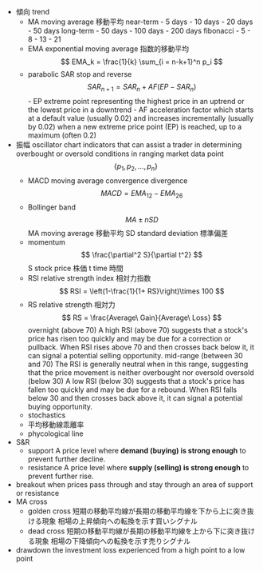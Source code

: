  - 傾向 trend
    - MA moving average 移動平均
        near-term
                - 5 days
                - 10 days
                - 20 days
                - 50 days
        long-term
                - 50 days
                - 100 days
                - 200 days
        fibonacci
                - 5
                - 8
                - 13
                - 21
    - EMA exponential moving average 指数的移動平均
            $$
            EMA_k = \frac{1}{k} \sum_{i = n-k+1}^n p_i
            $$
    - parabolic SAR stop and reverse
            $$
            SAR_{n+1} = SAR_n + AF(EP - SAR_n)
            $$
            - EP extreme point
                representing the highest price in an uptrend or the lowest price in a downtrend
            - AF acceleration factor
                which starts at a default value (usually 0.02) and increases incrementally (usually by 0.02) when a new extreme price point (EP) is reached, up to a maximum (often 0.2)
- 振幅 oscillator
    chart indicators that can assist a trader in determining overbought or oversold conditions in ranging market
    data point
            $$
            \{p_1, p_2, ..., p_n\}
            $$
    - MACD moving average convergence divergence
            $$
            MACD = EMA_{12} - EMA_{26}
            $$
    - Bollinger band
            $$
            MA \pm n SD
            $$
        MA moving average 移動平均
        SD standard deviation 標準偏差
    - momentum
            $$
            \frac{\partial^2 S}{\partial t^2}
            $$
        S stock price 株価
        t time 時間
    - RSI relative strength index 相対力指数
            $$
            RSI = \left(1-\frac{1}{1+ RS}\right)\times 100
            $$
    - RS relative strength 相対力
                $$
                RS = \frac{Average\ Gain}{Average\ Loss}
                $$
        overnight (above 70)
            A high RSI (above 70) suggests that a stock's price has risen too quickly and may be due for a correction or pullback.
            When RSI rises above 70 and then crosses back below it, it can signal a potential selling opportunity.
        mid-range (between 30 and 70)
            The RSI is generally neutral when in this range, suggesting that the price movement is neither overbought nor oversold
        oversold (below 30)
            A low RSI (below 30) suggests that a stock's price has fallen too quickly and may be due for a rebound.
            When RSI falls below 30 and then crosses back above it, it can signal a potential buying opportunity.        
    - stochastics
    - 平均移動線乖離率
    - phycological line
- S&R
    - support
        A price level where **demand (buying) is strong enough** to prevent further decline.
    - resistance
        A price level where **supply (selling) is strong enough** to prevent further rise.  
- breakout
    when prices pass through and stay through an area of support or resistance
- MA cross
    - golden cross
        短期の移動平均線が長期の移動平均線を下から上に突き抜ける現象
        相場の上昇傾向への転換を示す買いシグナル        
    - dead cross
        短期の移動平均線が長期の移動平均線を上から下に突き抜ける現象
        相場の下降傾向への転換を示す売りシグナル
- drawdown
    the investment loss experienced from a high point to a low point